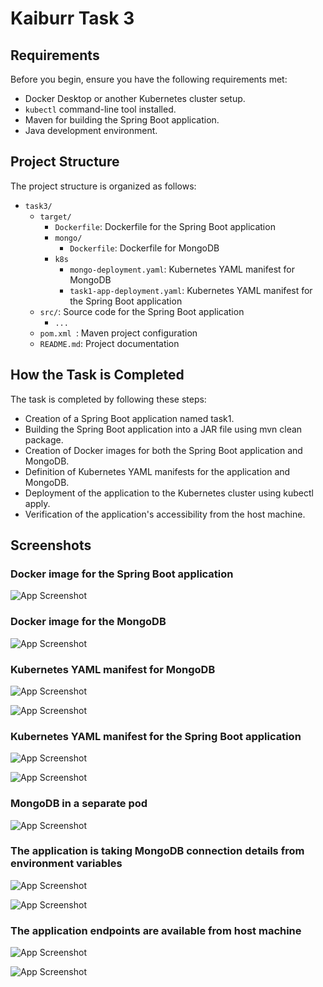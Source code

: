 # Kaiburr Task 3
## Requirements

Before you begin, ensure you have the following requirements met:

- Docker Desktop or another Kubernetes cluster setup.
- `kubectl` command-line tool installed.
- Maven for building the Spring Boot application.
- Java development environment.



## Project Structure
The project structure is organized as follows:

- `task3/` 
  - `target/`
    - `Dockerfile`: Dockerfile for the Spring Boot application
    - `mongo/`
      - `Dockerfile`: Dockerfile for MongoDB   
    - `k8s`
      - `mongo-deployment.yaml`: Kubernetes YAML manifest for MongoDB
      - `task1-app-deployment.yaml`: Kubernetes YAML manifest for the Spring Boot application
  - `src/`: Source code for the Spring Boot application
    - `...`
  - `pom.xml `: Maven project configuration
  - `README.md`: Project documentation

## How the Task is Completed

The task is completed by following these steps:

- Creation of a Spring Boot application named task1.
- Building the Spring Boot application into a JAR file using mvn clean package.
- Creation of Docker images for both the Spring Boot application and MongoDB.
- Definition of Kubernetes YAML manifests for the application and MongoDB.
- Deployment of the application to the Kubernetes cluster using kubectl apply.
- Verification of the application's accessibility from the host machine.

## Screenshots

### Docker image for the Spring Boot application
![App Screenshot](https://drive.google.com/uc?id=1qNmPuNn9soiiMQjQRVbLbWzmuamLA0_2)

### Docker image for the MongoDB
![App Screenshot](https://drive.google.com/uc?id=1tTtZ94dwaTwYaScjrJzcW-OoYOsKRzih)

### Kubernetes YAML manifest for MongoDB
![App Screenshot](https://drive.google.com/uc?id=1gTjrDU8l80aBmjLVIF86S8yU7Onov15r)

![App Screenshot](https://drive.google.com/uc?id=13BFTG9EyBHLOydLHm5iDPQ26wcsyCqUk)

### Kubernetes YAML manifest for the Spring Boot application
![App Screenshot](https://drive.google.com/uc?id=1Y0vpEowL2nHVKFoMEDTVzFWCvz4AvGsy)

![App Screenshot](https://drive.google.com/uc?id=1PCJiaqewLDhkbx-u2-oO5tdo_x_x52jO)

### MongoDB in a separate pod
![App Screenshot](https://drive.google.com/uc?id=1BlMDx5ryjeMT6r8fEYCmbi38AXOzD6we)

### The application is taking MongoDB connection details from environment variables

![App Screenshot](https://drive.google.com/uc?id=1Pa9270qbBuKWnRRrhsdPwXMUjyfbsoLZ)

![App Screenshot](https://drive.google.com/uc?id=11DFJZexUMQW3joMEJDIbwxM2Nn3ZQywM)

### The application endpoints are available from host machine
![App Screenshot](https://drive.google.com/uc?id=1CciCdD8crNDUyAe6C7HXFMQmzifB98j-)

![App Screenshot](https://drive.google.com/uc?id=1b_7U5wU_oJKm-8PWEo3GhyY5blNhkx78)
